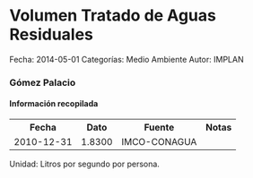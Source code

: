 Volumen Tratado de Aguas Residuales
=====

Fecha: 2014-05-01
Categorías: Medio Ambiente
Autor: IMPLAN

### Gómez Palacio

#### Información recopilada

<table class="table table-hover table-bordered">
  <tr><th>Fecha</th><th>Dato</th><th>Fuente</th><th>Notas</th></tr>
  <tr><td>2010-12-31</td><td>1.8300</td><td>IMCO-CONAGUA</td><td></td></tr>
</table>

Unidad: Litros por segundo por persona.
